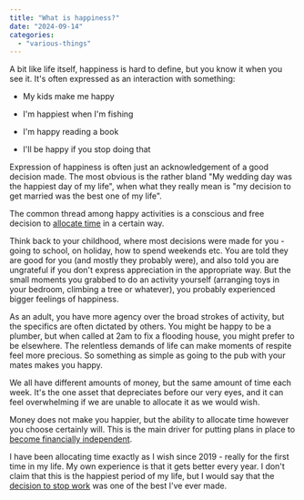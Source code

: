 ```yaml
---
title: "What is happiness?"
date: "2024-09-14"
categories: 
  - "various-things"
---
```


A bit like life itself, happiness is hard to define, but you know it when you see it. It's often expressed as an interaction with something:

- My kids make me happy

- I'm happiest when I'm fishing

- I'm happy reading a book

- I'll be happy if you stop doing that

Expression of happiness is often just an acknowledgement of a good decision made. The most obvious is the rather bland "My wedding day was the happiest day of my life", when what they really mean is "my decision to get married was the best one of my life".

The common thread among happy activities is a conscious and free decision to [allocate time](https://thoughts.uncountable.uk/allocating-time/) in a certain way.

Think back to your childhood, where most decisions were made for you - going to school, on holiday, how to spend weekends etc. You are told they are good for you (and mostly they probably were), and also told you are ungrateful if you don't express appreciation in the appropriate way. But the small moments you grabbed to do an activity yourself (arranging toys in your bedroom, climbing a tree or whatever), you probably experienced bigger feelings of happiness.

As an adult, you have more agency over the broad strokes of activity, but the specifics are often dictated by others. You might be happy to be a plumber, but when called at 2am to fix a flooding house, you might prefer to be elsewhere. The relentless demands of life can make moments of respite feel more precious. So something as simple as going to the pub with your mates makes you happy.

We all have different amounts of money, but the same amount of time each week. It's the one asset that depreciates before our very eyes, and it can feel overwhelming if we are unable to allocate it as we would wish.

Money does not make you happier, but the ability to allocate time however you choose certainly will. This is the main driver for putting plans in place to [become financially independent](https://thoughts.uncountable.uk/what-is-financial-independence/).

I have been allocating time exactly as I wish since 2019 - really for the first time in my life. My own experience is that it gets better every year. I don't claim that this is the happiest period of my life, but I would say that the [decision to stop work](https://thoughts.uncountable.uk/stopping-work/) was one of the best I've ever made.

